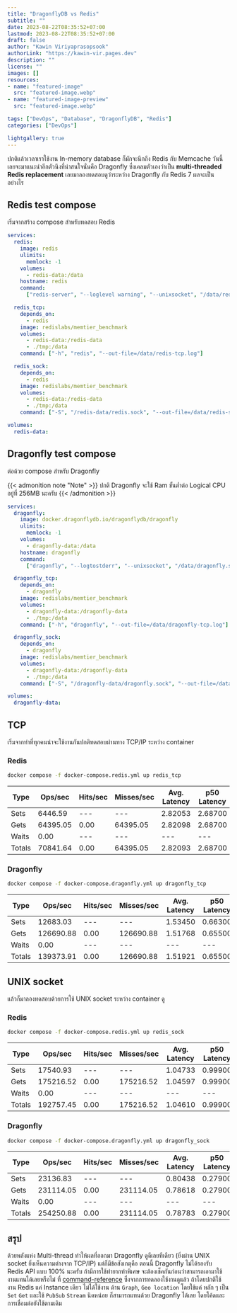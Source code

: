 ```yaml
---
title: "DragonflyDB vs Redis"
subtitle: ""
date: 2023-08-22T08:35:52+07:00
lastmod: 2023-08-22T08:35:52+07:00
draft: false
author: "Kawin Viriyaprasopsook"
authorLink: "https://kawin-vir.pages.dev"
description: ""
license: ""
images: []
resources:
- name: "featured-image"
  src: "featured-image.webp"
- name: "featured-image-preview"
  src: "featured-image.webp"

tags: ["DevOps", "Database", "DragonflyDB", "Redis"]
categories: ["DevOps"]

lightgallery: true
---
```


ปกติแล้วเวลาเราใช้งาน In-memory database ก็มักจะนึกถึง Redis กับ Memcache วันนี้เลยจะมาแนะนำอีกตัวนึงที่น่าสนใจนั่นคือ Dragonfly ซึ่งเคลมตัวเองว่าเป็น **multi-threaded Redis replacement** เลยมาลองทดสอบดูว่าระหว่าง Dragonfly กับ Redis 7 ผลจะเป็นอย่างไร

<!--more-->

## Redis test compose

เริ่มจากสร้าง compose สำหรับทดสอบ Redis

```yaml
services:
  redis:
    image: redis
    ulimits:
      memlock: -1
    volumes:
      - redis-data:/data
    hostname: redis
    command:
      ["redis-server", "--loglevel warning", "--unixsocket", "/data/redis.sock"]

  redis_tcp:
    depends_on:
      - redis
    image: redislabs/memtier_benchmark
    volumes:
      - redis-data:/redis-data
      - ./tmp:/data
    command: ["-h", "redis", "--out-file=/data/redis-tcp.log"]

  redis_sock:
    depends_on:
      - redis
    image: redislabs/memtier_benchmark
    volumes:
      - redis-data:/redis-data
      - ./tmp:/data
    command: ["-S", "/redis-data/redis.sock", "--out-file=/data/redis-sock.log"]

volumes:
  redis-data:
```

## Dragonfly test compose

ต่อด้วย compose สำหรับ Dragonfly

{{< admonition note "Note" >}}
ปกติ Dragonfly จะใช้ Ram ขั้นต่ำต่อ Logical CPU อยู่ที่ 256MB นะครับ
{{< /admonition >}}

```yaml
services:
  dragonfly:
    image: docker.dragonflydb.io/dragonflydb/dragonfly
    ulimits:
      memlock: -1
    volumes:
      - dragonfly-data:/data
    hostname: dragonfly
    command:
      ["dragonfly", "--logtostderr", "--unixsocket", "/data/dragonfly.sock"]

  dragonfly_tcp:
    depends_on:
      - dragonfly
    image: redislabs/memtier_benchmark
    volumes:
      - dragonfly-data:/dragonfly-data
      - ./tmp:/data
    command: ["-h", "dragonfly", "--out-file=/data/dragonfly-tcp.log"]

  dragonfly_sock:
    depends_on:
      - dragonfly
    image: redislabs/memtier_benchmark
    volumes:
      - dragonfly-data:/dragonfly-data
      - ./tmp:/data
    command: ["-S", "/dragonfly-data/dragonfly.sock", "--out-file=/data/dragonfly-sock.log"]

volumes:
  dragonfly-data:
```
## TCP

เริ่มจากท่าที่ทุกคนน่าจะใช้งานกันปกติทดสอบผ่านทาง TCP/IP ระหว่าง container

### Redis

```bash
docker compose -f docker-compose.redis.yml up redis_tcp 
```

| Type      | Ops/sec    | Hits/sec   | Misses/sec    | Avg. Latency | p50 Latency | p99 Latency | p99.9 Latency | KB/sec   |
|-----------|------------|------------|---------------|--------------|-------------|-------------|--------------|----------|
| Sets      | 6446.59    | ---        | ---           | 2.82053      | 2.68700     | 5.40700     | 10.36700     | 496.50   |
| Gets      | 64395.05   | 0.00       | 64395.05      | 2.82098      | 2.68700     | 5.40700     | 10.68700     | 2508.47  |
| Waits     | 0.00       | ---        | ---           | ---          | ---         | ---         | ---          | ---      |
| Totals    | 70841.64   | 0.00       | 64395.05      | 2.82093      | 2.68700     | 5.40700     | 10.62300     | 3004.97  |

### Dragonfly

```bash
docker compose -f docker-compose.dragonfly.yml up dragonfly_tcp 
```

| Type      | Ops/sec    | Hits/sec   | Misses/sec    | Avg. Latency | p50 Latency | p99 Latency | p99.9 Latency | KB/sec   |
|-----------|------------|------------|---------------|--------------|-------------|-------------|--------------|----------|
| Sets      | 12683.03   | ---        | ---           | 1.53450      | 0.66300     | 10.87900    | 16.12700     | 976.82   |
| Gets      | 126690.88  | 0.00       | 126690.88     | 1.51768      | 0.65500     | 10.94300    | 16.31900     | 4935.16  |
| Waits     | 0.00       | ---        | ---           | ---          | ---         | ---         | ---          | ---      |
| Totals    | 139373.91  | 0.00       | 126690.88     | 1.51921      | 0.65500     | 10.94300    | 16.31900     | 5911.97  |

## UNIX socket

แล้วก็มาลองทดสอบด้วยการใช้ UNIX socket ระหว่าง container ดู

### Redis

```bash
docker compose -f docker-compose.redis.yml up redis_sock 
```

| Type      | Ops/sec    | Hits/sec   | Misses/sec    | Avg. Latency | p50 Latency | p99 Latency | p99.9 Latency | KB/sec   |
|-----------|------------|------------|---------------|--------------|-------------|-------------|--------------|----------|
| Sets      | 17540.93   | ---        | ---           | 1.04733      | 0.99900     | 1.82300     | 4.99100      | 1350.96  |
| Gets      | 175216.52  | 0.00       | 175216.52     | 1.04597      | 0.99900     | 1.82300     | 3.87100      | 6825.44  |
| Waits     | 0.00       | ---        | ---           | ---          | ---         | ---         | ---          | ---      |
| Totals    | 192757.45  | 0.00       | 175216.52     | 1.04610      | 0.99900     | 1.82300     | 4.03100      | 8176.40  |

### Dragonfly

```bash
docker compose -f docker-compose.dragonfly.yml up dragonfly_sock 
```

| Type      | Ops/sec    | Hits/sec   | Misses/sec    | Avg. Latency | p50 Latency | p99 Latency | p99.9 Latency | KB/sec   |
|-----------|------------|------------|---------------|--------------|-------------|-------------|--------------|----------|
| Sets      | 23136.83   | ---        | ---           | 0.80438      | 0.27900     | 7.74300     | 14.39900     | 1781.94  |
| Gets      | 231114.05  | 0.00       | 231114.05     | 0.78618      | 0.27900     | 7.39100     | 12.67100     | 9002.89  |
| Waits     | 0.00       | ---        | ---           | ---          | ---         | ---         | ---          | ---      |
| Totals    | 254250.88  | 0.00       | 231114.05     | 0.78783      | 0.27900     | 7.42300     | 12.79900     | 10784.83 |

## สรุป
ด้วยพลังแห่ง Multi-thread ทำให้ผลที่ออกมา Dragonfly ดูดีเลยทีเดียว (ยิ่งผ่าน UNIX socket ยิ่งเห็นความต่างจาก TCP/IP) แต่ก็มีข้อสังเกตุคือ ตอนนี้ Dragonfly ไม่ได้รองรับ Redis API แบบ 100% นะครับ ถ้ามีการใช้ท่ายากท่าพิเศษ จะต้องเช็คกันก่อนว่าสามารถเอามาใช้งานแทนได้เลยหรือไม่ ที่ [command-reference](https://www.dragonflydb.io/docs/command-reference/compatibility) ซึ่งจากการทดลองใช้งานดูแล้ว ถ้าโดยปกติใช้งาน Redis แค่ Instance เดียว ไม่ได้ใช้งาน ด้าน `Graph`, `Geo location` โดยใช้แค่ หลัก ๆ เป็น `Set` `Get` และใช้ `PubSub` `Stream` นิดหน่อย ก็สามารถแทนด้วย Dragonfly ได้เลย โดยโค้ดและการเชื่อมต่อยังใช้ตามเดิม
